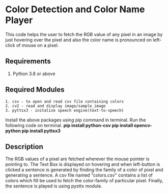 # Color Detection and Color Name Player
This code helps the user to fetch the RGB value of any pixel in an image by just hovering over the pixel and also the color name is pronounced on left-click of mouse on a pixel.

## Requirements
1. Python 3.8 or above

## Required Modules
```
1. csv - to open and read csv file containing colors
2. cv2 - read and display image/sample_image
3. pyttsx3 - initalize speech engine(text-to-speech)
```
Install the above packages using pip command in terminal.
Run the following code on terminal.
**pip install python-csv
pip install opencv-python
pip install pyttsx3**

## Description
The RGB values of a pixel are fetched wherever the mouse pointer is pointing to.
The Text Box is displayed on hovering and when left-button is clicked a sentence is generated by finding the family of a color of pixel and generating a sentence.
A csv file named "colors.csv" contains a list of colors which fill be used to fetch the color-family of particular pixel.
Finally, the sentence is played is using pysttx module.

